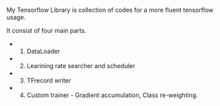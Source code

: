 
My Tensorflow Library is collection of codes for a more fluent tensorflow usage. 

It consist of four main parts. 
 - 1. DataLoader
 - 2. Learining rate searcher and scheduler 
 - 3. TFrecord writer
 - 4. Custom trainer - Gradient accumulation, Class re-weighting.
 
 